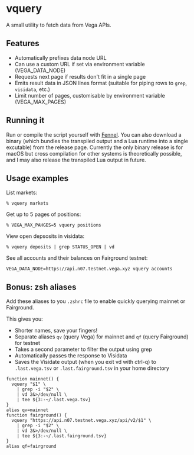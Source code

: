 # vquery

A small utility to fetch data from Vega APIs.


## Features

- Automatically prefixes data node URL
- Can use a custom URL if set via environment variable (VEGA_DATA_NODE)
- Requests next page if results don't fit in a single page
- Emits result data in JSON lines format (suitable for piping rows to `grep`, `visidata`, etc.)
- Limit number of pages, customisable by environment variable (VEGA_MAX_PAGES)


## Running it

Run or compile the script yourself with [Fennel](https://fennel-lang.org/). You can also download a binary (which bundles the transpiled output and a Lua runtime into a single excutable) from the release page. Currently the only binary release is for macOS but cross compilation for other systems is theoretically possible, and I may also release the transpiled Lua output in future.


## Usage examples

List markets:

```
% vquery markets
```

Get up to 5 pages of positions:

```
% VEGA_MAX_PAHGES=5 vquery positions
```

View open depsosits in visidata:

```
% vquery deposits | grep STATUS_OPEN | vd
```

See all accounts and their balances on Fairground testnet:

```
VEGA_DATA_NODE=https://api.n07.testnet.vega.xyz vquery accounts
```


## Bonus: zsh aliases

Add these aliases to you `.zshrc` file to enable quickly querying mainnet or Fairground.

This gives you:
- Shorter names, save your fingers!
- Separate aliases `qv` (query Vega) for mainnet and `qf` (query Fairground) for testnet
- Takes a second parameter to filter the output using grep
- Automatically passes the response to Visidata
- Saves the Visidate output (when you exit vd with ctrl-q) to `.last.vega.tsv` or `.last.fairground.tsv` in your home directory

```
function mainnet() {
  vquery "$1" \
    | grep -i "$2" \
    | vd 2&>/dev/null \
    | tee ${3:-~/.last.vega.tsv}
}
alias qv=mainnet
function fairground() {
  vquery "https://api.n07.testnet.vega.xyz/api/v2/$1" \
    | grep -i "$2" \
    | vd 2&>/dev/null \
    | tee ${3:-~/.last.fairground.tsv}
}
alias qf=fairground
```
